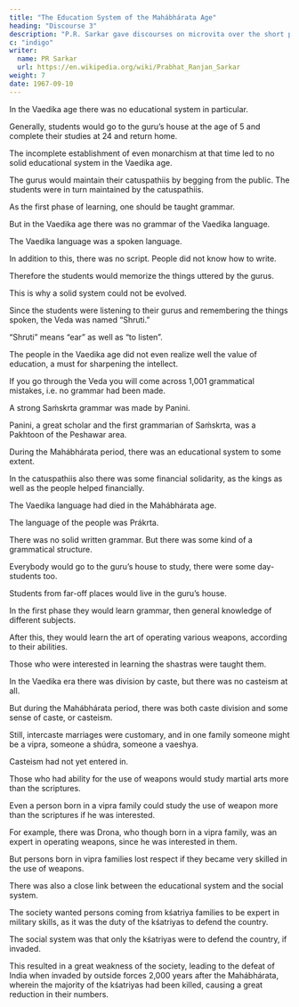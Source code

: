```yaml
---
title: "The Education System of the Mahábhárata Age"
heading: "Discourse 3"
description: "P.R. Sarkar gave discourses on microvita over the short period of two and a half years from December 1986 to June 1989 at the very end of His life."
c: "indigo"
writer:
  name: PR Sarkar
  url: https://en.wikipedia.org/wiki/Prabhat_Ranjan_Sarkar
weight: 7
date: 1967-09-10
---
```



In the Vaedika age there was no educational system in particular.

Generally, students would go to the guru’s house at the age of 5 and complete their studies at 24 and return home.

The incomplete establishment of even monarchism at that time led to no solid educational system in the Vaedika age. 

The gurus would maintain their catuspathiis by begging from the public. The students were in turn maintained by the catuspathiis.

As the first phase of learning, one should be taught grammar.

But in the Vaedika age there was no grammar of the Vaedika language.

The Vaedika language was a spoken language.

In addition to this, there was no script. People did not know how to write.

Therefore the students would memorize the things uttered by the gurus.

This is why a solid system could not be evolved.

Since the students were listening to their gurus and remembering the things spoken, the Veda was named “Shruti.”

“Shruti” means “ear” as well as “to listen”.

The people in the Vaedika age did not even realize well the value of education, a must for sharpening the intellect.

If you go through the Veda you will come across 1,001 grammatical mistakes, i.e. no grammar had been made.

A strong Saḿskrta grammar was made by Panini. 

Panini, a great scholar and the first grammarian of Saḿskrta, was a Pakhtoon of the Peshawar area.

During the Mahábhárata period, there was an educational system to some extent.

In the catuspathiis also there was some financial solidarity, as the kings as well as the people helped financially. 

The Vaedika language had died in the Mahábhárata age.

The language of the people was Prákrta. 

There was no solid written grammar. But there was some kind of a grammatical structure.

Everybody would go to the guru’s house to study, there were some day-students too.

Students from far-off places would live in the guru’s house. 

In the first phase they would learn grammar, then general knowledge of different subjects. 

After this, they would learn the art of operating various weapons, according to their abilities. 

Those who were interested in learning the shastras were taught them.

In the Vaedika era there was division by caste, but there was no casteism at all.

But during the Mahábhárata period, there was both caste division and some sense of caste, or casteism.

Still, intercaste marriages were customary, and in one family someone might be a vipra, someone a shúdra, someone a vaeshya.

Casteism had not yet entered in.

Those who had ability for the use of weapons would study martial arts more than the scriptures. 

Even a person born in a vipra family could study the use of weapon more than the scriptures if he was interested.

For example, there was Drona, who though born in a vipra family, was an expert in operating weapons, since he was interested in them.

But persons born in vipra families lost respect if they became very skilled in the use of weapons.

There was also a close link between the educational system and the social system.

The society wanted persons coming from kśatriya families to be expert in military skills, as it was the duty of the kśatriyas to defend the country.

The social system was that only the kśatriyas were to defend the country, if invaded.

This resulted in a great weakness of the society, leading to the defeat of India when invaded by outside forces 2,000 years after the Mahábhárata, wherein the majority of the kśatriyas had been killed, causing a great reduction in their numbers.

